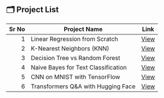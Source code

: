## 🗂️ Project List

| Sr No | Project Name                      | Link                                           |
|------:|-----------------------------------|------------------------------------------------|
| 1     | Linear Regression from Scratch    | [View](./00_basics/linear_regression.ipynb)    |
| 2     | K-Nearest Neighbors (KNN)         | [View](./00_basics/k_nearest_neighbors.ipynb)  |
| 3     | Decision Tree vs Random Forest    | [View](./01_intermediate/decision_tree_vs_random_forest.ipynb) |
| 4     | Naive Bayes for Text Classification | [View](./01_intermediate/naive_bayes_text.ipynb) |
| 5     | CNN on MNIST with TensorFlow      | [View](./02_advanced/cnn_mnist_tf.ipynb)       |
| 6     | Transformers Q&A with Hugging Face| [View](./02_advanced/transformers_qa_hf.ipynb) |
